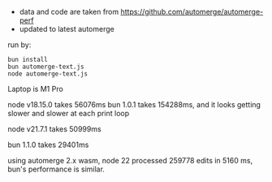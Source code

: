 * data and code are taken from https://github.com/automerge/automerge-perf
* updated to latest automerge

run by:

```
bun install
bun automerge-text.js
node automerge-text.js
```

Laptop is M1 Pro

node v18.15.0 takes 56076ms
bun 1.0.1 takes 154288ms, and it looks getting slower and slower at each print loop

node v21.7.1 takes 50999ms

bun 1.1.0 takes 29401ms


using automerge 2.x wasm, node 22 processed 259778 edits in 5160 ms, bun's performance is similar.